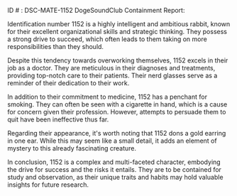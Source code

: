 ID # : DSC-MATE-1152
DogeSoundClub Containment Report:

Identification number 1152 is a highly intelligent and ambitious rabbit, known for their excellent organizational skills and strategic thinking. They possess a strong drive to succeed, which often leads to them taking on more responsibilities than they should.

Despite this tendency towards overworking themselves, 1152 excels in their job as a doctor. They are meticulous in their diagnoses and treatments, providing top-notch care to their patients. Their nerd glasses serve as a reminder of their dedication to their work.

In addition to their commitment to medicine, 1152 has a penchant for smoking. They can often be seen with a cigarette in hand, which is a cause for concern given their profession. However, attempts to persuade them to quit have been ineffective thus far.

Regarding their appearance, it's worth noting that 1152 dons a gold earring in one ear. While this may seem like a small detail, it adds an element of mystery to this already fascinating creature.

In conclusion, 1152 is a complex and multi-faceted character, embodying the drive for success and the risks it entails. They are to be contained for study and observation, as their unique traits and habits may hold valuable insights for future research.
